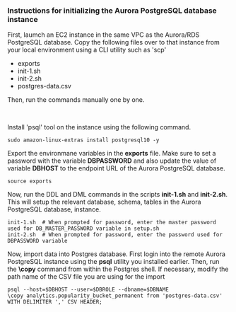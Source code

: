 ### Instructions for initializing the Aurora PostgreSQL database instance 
First, laumch an EC2 instance in the same VPC as the Aurora/RDS PostgreSQL database. Copy the following files over to that instance from your local environment using a CLI utility such as 'scp'
- exports
- init-1.sh
- init-2.sh
- postgres-data.csv

Then, run the commands manually one by one.

<br/>

Install 'psql' tool on the instance using the following command.
```
sudo amazon-linux-extras install postgresql10 -y
```


Export the environmane variables in the **exports** file. Make sure to set a password with the variable **DBPASSWORD** and also update the value of variable **DBHOST** to the endpoint URL of the Aurora PostgreSQL database.
```
source exports
```

Now, run the DDL and DML commands in the scripts **init-1.sh** and **init-2.sh**. This will setup the relevant database, schema, tables in the Aurora PostgreSQL database, instance.
```
init-1.sh  # When prompted for password, enter the master password used for DB_MASTER_PASSWORD variable in setup.sh
init-2.sh  # When prompted for password, enter the password used for DBPASSWORD variable
```

Now, import data into Postgres database. First login into the remote Aurora PostgreSQL instance using the **psql** utility you installed earlier. Then, run the **\copy** command from within the Postgres shell. If necessary, modify the path name of the CSV file you are using for the import
```
psql --host=$DBHOST --user=$DBROLE --dbname=$DBNAME
\copy analytics.popularity_bucket_permanent from 'postgres-data.csv' WITH DELIMITER ',' CSV HEADER;
```
